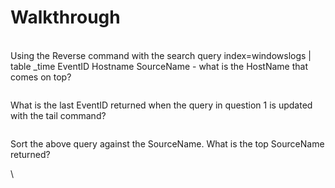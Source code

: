 # Walkthrough

\
Using the Reverse command with the search query index=windowslogs | table \_time EventID Hostname SourceName - what is the HostName that comes on top?

&#x20;

<figure><img src="https://camo.githubusercontent.com/ef0de01036a8a8f4003352735801425508678b3345dca56ee67d89f60eb1020c/68747470733a2f2f692e696d6775722e636f6d2f704a62723734612e706e67" alt=""><figcaption></figcaption></figure>

What is the last EventID returned when the query in question 1 is updated with the tail command?

&#x20;

<figure><img src="https://camo.githubusercontent.com/e7e6aaea8ce5e0e6eb5a49d40550db576e6129ecd635633be4701917e493096f/68747470733a2f2f692e696d6775722e636f6d2f66684b52354e7a2e706e67" alt=""><figcaption></figcaption></figure>

Sort the above query against the SourceName. What is the top SourceName returned?

&#x20;\


<figure><img src="https://camo.githubusercontent.com/947bd40bf5c7adcbc60b5ce885df206f8e84ebbdac821c190e5ca37f7ecbdb93/68747470733a2f2f692e696d6775722e636f6d2f627656354170762e706e67" alt=""><figcaption></figcaption></figure>
